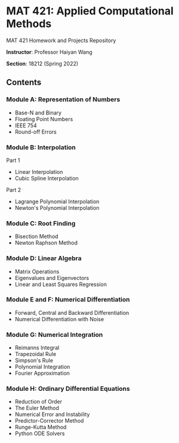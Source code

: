 # MAT 421: Applied Computational Methods 
MAT 421 Homework and Projects Repository

**Instructor**: Professor Haiyan Wang

**Section**: 18212 (Spring 2022)

## Contents
### Module A: Representation of Numbers
* Base-N and Binary
* Floating Point Numbers
* IEEE 754
* Round-off Errors

### Module B: Interpolation
Part 1
* Linear Interpolation
* Cubic Spline Interpolation

Part 2
* Lagrange Polynomial Interpolation
* Newton's Polynomial Interpolation

### Module C: Root Finding
* Bisection Method
* Newton Raphson Method

### Module D: Linear Algebra
* Matrix Operations
* Eigenvalues and Eigenvectors
* Linear and Least Squares Regression

### Module E and F: Numerical Differentiation
* Forward, Central and Backward Differentiation
* Numerical Differentiation with Noise

### Module G: Numerical Integration
* Reimanns Integral
* Trapezoidal Rule
* Simpson's Rule
* Polynomial Integration
* Fourier Approximation

### Module H: Ordinary Differential Equations
* Reduction of Order
* The Euler Method
* Numerical Error and Instability
* Predictor-Corrector Method
* Runge-Kutta Method
* Python ODE Solvers
